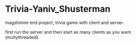 # Trivia-Yaniv_Shusterman
magshimim end project, trivia game with client and server.

first run the server and then start as many clients as you want (multythreaded).

